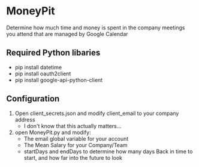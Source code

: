 # MoneyPit
Determine how much time and money is spent in the company meetings you attend that are managed by Google Calendar
## Required Python libaries
- pip install datetime 
- pip install oauth2client 
- pip install google-api-python-client
## Configuration
1. Open client_secrets.json and modify client_email to your company address
   - I don't know that this actually matters...
2. open MoneyPit.py and modify:
   - The email global variable for your account
   - The Mean Salary for your Company/Team
   - startDays and endDays to determine how many days Back in time to start, and how far into the future to look
